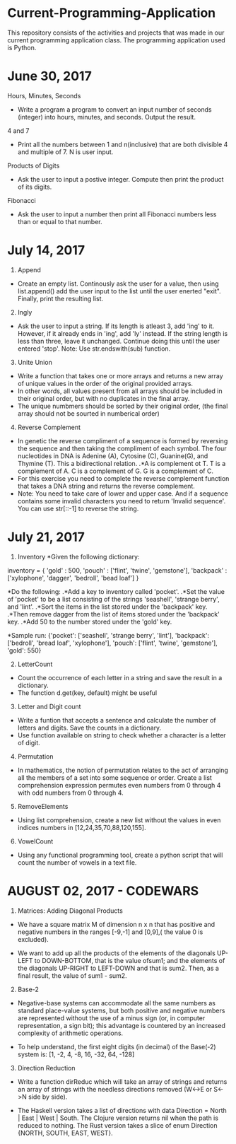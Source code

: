 # Current-Programming-Application

This repository consists of the activities and projects that was made in our current programming application class. The programming application used is Python.

# June 30, 2017
Hours, Minutes, Seconds
* Write a program a program to convert an input number of seconds (integer) into hours, minutes, and seconds. Output the result.

4 and 7
* Print all the numbers between 1 and n(inclusive) that are both divisible 4 and multiple of 7. N is user input.

Products of Digits
* Ask the user to input a postive integer. Compute then print the product of its digits.

Fibonacci
* Ask the user to input a number then print all Fibonacci numbers less than or equal to that number.

# July 14, 2017
1. Append
* Create an empty list. Continously ask the user for a value, then using list.append() add the user input to the list until the user enerted "exit". Finally, print the resulting list.

2. Ingly
* Ask the user to input a string. If its length is atleast 3, add 'ing' to it. However, if it already ends in 'ing', add 'ly' instead. If the string length is less than three, leave it unchanged. Continue doing this until the user entered 'stop'. Note: Use str.endswith(sub) function.

3. Unite Union
* Write a function that takes one or more arrays and returns a new array of unique values in the order of the original provided arrays.
* In other words, all values present from all arrays should be included in their original order, but with no duplicates in the final array.
* The unique numbmers should be sorted by their original order, (the final array should not be sourted in numberical order)

4. Reverse Complement
* In genetic the reverse compliment of a sequence is formed by reversing the sequence and then taking the compliment of each symbol. The four nucleotides in DNA is Adenine (A), Cytosine (C), Guanine(G), and Thymine (T). This a bidirectional relation.
.*A is complement ot T. T is a complement of A. C is a complement of G. G is a complement of C.
* For this exercise you need to complete the reverse complement function that takes a DNA string and returns the reverse complement.
* Note: You need to take care of lower and upper case. And if a sequence contains some invalid characters you need to return 'Invalid sequence'. You can use str[::-1] to reverse the string.

# July 21, 2017
1. Inventory
*Given the following dictionary:

inventory = {
	'gold' : 500,
	'pouch' : ['flint', 'twine', 'gemstone'],
	'backpack' : ['xylophone', 'dagger', 'bedroll', 'bead loaf']
}

*Do the following:
.*Add a key to inventory called 'pocket'.
.*Set the value of 'pocket' to be a list consisting of the strings 'seashell', 'strange berry', and 'lint'.
.*Sort the items in the list stored under the 'backpack' key.
.*Then remove dagger from the list of items stored under the 'backpack' key.
.*Add 50 to the number stored under the 'gold' key.

*Sample run: {'pocket': ['seashell', 'strange berry', 'lint'], 'backpack': ['bedroll', 'bread loaf', 'xylophone'], 'pouch': ['flint', 'twine', 'gemstone'], 'gold': 550}

2. LetterCount
* Count the occurrence of each letter in a string and save the result in a dictionary. 
* The function d.get(key, default) might be useful

3. Letter and Digit count
* Write a funtion that accepts a sentence and calculate the number of letters and digits. Save the counts in a dictionary.
* Use function available on string to check whether a character is a letter of digit.

4. Permutation
* In mathematics, the notion of permutation relates to the act of arranging all the members of a set into some sequence or order. Create a list comprehension expression permutes even numbers from 0 through 4 with odd numbers from 0 through 4.

5. RemoveElements
* Using list comprehension, create a new list without the values in even indices numbers in [12,24,35,70,88,120,155].

6. VowelCount
* Using any functional programming tool, create a python script that will count the number of vowels in a text file. 

# AUGUST 02, 2017 - CODEWARS
1. Matrices: Adding Diagonal Products
* We have a square matrix M of dimension n x n that has positive and negative numbers in the ranges [-9,-1] and [0,9],( the value 0 is excluded).

* We want to add up all the products of the elements of the diagonals UP-LEFT to DOWN-BOTTOM, that is the value ofsum1; and the elements of the diagonals UP-RIGHT to LEFT-DOWN and that is sum2. Then, as a final result, the value of sum1 - sum2.

2. Base-2
* Negative-base systems can accommodate all the same numbers as standard place-value systems, but both positive and negative numbers are represented without the use of a minus sign (or, in computer representation, a sign bit); this advantage is countered by an increased complexity of arithmetic operations.

* To help understand, the first eight digits (in decimal) of the Base(-2) system is:
	[1, -2, 4, -8, 16, -32, 64, -128]

3. Direction Reduction
* Write a function dirReduc which will take an array of strings and returns an array of strings with the needless directions removed (W<->E or S<->N side by side).

* The Haskell version takes a list of directions with data Direction = North | East | West | South. The Clojure version returns nil when the path is reduced to nothing. The Rust version takes a slice of enum Direction {NORTH, SOUTH, EAST, WEST}.